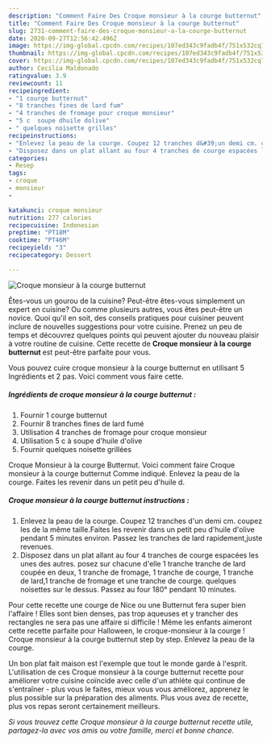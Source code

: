 ```yaml
---
description: "Comment Faire Des Croque monsieur à la courge butternut"
title: "Comment Faire Des Croque monsieur à la courge butternut"
slug: 2731-comment-faire-des-croque-monsieur-a-la-courge-butternut
date: 2020-09-27T12:56:42.496Z
image: https://img-global.cpcdn.com/recipes/107ed343c9fadb4f/751x532cq70/croque-monsieur-a-la-courge-butternut-photo-principale-de-la-recette.jpg
thumbnail: https://img-global.cpcdn.com/recipes/107ed343c9fadb4f/751x532cq70/croque-monsieur-a-la-courge-butternut-photo-principale-de-la-recette.jpg
cover: https://img-global.cpcdn.com/recipes/107ed343c9fadb4f/751x532cq70/croque-monsieur-a-la-courge-butternut-photo-principale-de-la-recette.jpg
author: Cecilia Maldonado
ratingvalue: 3.9
reviewcount: 11
recipeingredient:
- "1 courge butternut"
- "8 tranches fines de lard fum"
- "4 tranches de fromage pour croque monsieur"
- "5 c  soupe dhuile dolive"
- " quelques noisette grilles"
recipeinstructions:
- "Enlevez la peau de la courge. Coupez 12 tranches d&#39;un demi cm. coupez les de la même taille.Faites les revenir dans un petit peu d&#39;huile d&#39;olive pendant 5 minutes environ. Passez les tranches de lard rapidement,juste revenues."
- "Disposez dans un plat allant au four 4 tranches de courge espacées les unes des autres. posez sur chacune d&#39;elle 1 tranche tranche de lard coupée en deux, 1 tranche de fromage, 1 tranche de courge, 1 tranche de lard,1 tranche de fromage et une tranche de courge. quelques noisettes sur le dessus. Passez au four 180° pendant 10 minutes."
categories:
- Resep
tags:
- croque
- monsieur
- 

katakunci: croque monsieur  
nutrition: 277 calories
recipecuisine: Indonesian
preptime: "PT18M"
cooktime: "PT46M"
recipeyield: "3"
recipecategory: Dessert

---
```



![Croque monsieur à la courge butternut](https://img-global.cpcdn.com/recipes/107ed343c9fadb4f/751x532cq70/croque-monsieur-a-la-courge-butternut-photo-principale-de-la-recette.jpg)

Êtes-vous un gourou de la cuisine? Peut-être êtes-vous simplement un expert en cuisine? Ou comme plusieurs autres, vous êtes peut-être un novice. Quoi qu'il en soit, des conseils pratiques pour cuisiner peuvent inclure de nouvelles suggestions pour votre cuisine. Prenez un peu de temps et découvrez quelques points qui peuvent ajouter du nouveau plaisir à votre routine de cuisine. Cette recette de <strong> Croque monsieur à la courge butternut </strong> est peut-être parfaite pour vous.

<!--inarticleads1-->

Vous pouvez cuire croque monsieur à la courge butternut en utilisant 5 Ingrédients et 2 pas. Voici comment vous faire cette.

##### Ingrédients de croque monsieur à la courge butternut :

1. Fournir 1 courge butternut
1. Fournir 8 tranches fines de lard fumé
1. Utilisation 4 tranches de fromage pour croque monsieur
1. Utilisation 5 c à soupe d&#39;huile d&#39;olive
1. Fournir  quelques noisette grillées


Croque Monsieur à la courge Butternut. Voici comment faire Croque monsieur à la courge butternut Comme indiqué. Enlevez la peau de la courge. Faites les revenir dans un petit peu d&#39;huile d. 

<!--inarticleads2-->

##### Croque monsieur à la courge butternut instructions :

1. Enlevez la peau de la courge. Coupez 12 tranches d&#39;un demi cm. coupez les de la même taille.Faites les revenir dans un petit peu d&#39;huile d&#39;olive pendant 5 minutes environ. Passez les tranches de lard rapidement,juste revenues.
1. Disposez dans un plat allant au four 4 tranches de courge espacées les unes des autres. posez sur chacune d&#39;elle 1 tranche tranche de lard coupée en deux, 1 tranche de fromage, 1 tranche de courge, 1 tranche de lard,1 tranche de fromage et une tranche de courge. quelques noisettes sur le dessus. Passez au four 180° pendant 10 minutes.


Pour cette recette une courge de Nice ou une Butternut fera super bien l&#39;affaire ! Elles sont bien denses, pas trop aqueuses et y trancher des rectangles ne sera pas une affaire si difficile ! Même les enfants aimeront cette recette parfaite pour Halloween, le croque-monsieur à la courge ! Croque monsieur à la courge butternut step by step. Enlevez la peau de la courge. 

<!--inarticleads1-->

<p>
Un bon plat fait maison est l'exemple que tout le monde garde à l'esprit. L'utilisation de ces Croque monsieur à la courge butternut recette pour améliorer votre cuisine coïncide avec celle d'un athlète qui continue de s'entraîner - plus vous le faites, mieux vous vous améliorez, apprenez le plus possible sur la préparation des aliments. Plus vous avez de recette, plus vos repas seront certainement meilleurs.
</p>

<p>
<i>Si vous trouvez cette Croque monsieur à la courge butternut recette utile, partagez-la avec vos amis ou votre famille, merci et bonne chance.</i>
</p>
